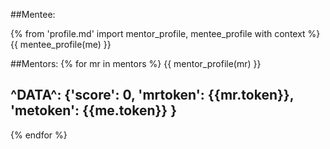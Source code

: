 ##Mentee:

{% from 'profile.md' import mentor_profile, mentee_profile with context %}
{{ mentee_profile(me) }}

##Mentors:
{% for mr in mentors %}
{{ mentor_profile(mr) }}

^DATA^: {'score': 0, 'mrtoken': {{mr.token}}, 'metoken': {{me.token}} }
---
{% endfor %}
